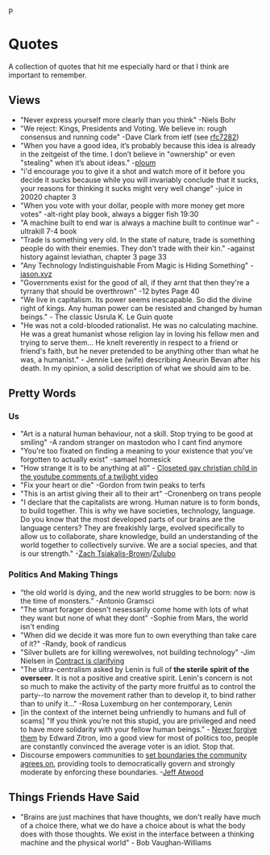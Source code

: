 P
# Quotes
A collection of quotes that hit me especially hard or that I think are important to remember.

## Views
- "Never express yourself more clearly than you think" -Niels Bohr
- "We reject: Kings, Presidents and Voting. 
We believe in: rough consensus and running code" -Dave Clark from ietf (see [rfc7282](https://datatracker.ietf.org/doc/html/rfc7282))
- "When you have a good idea, it’s probably because this idea is already in the zeitgeist of the time. I don’t believe in "ownership" or even "stealing" when it’s about ideas." -[ploum](https://ploum.net/2024-10-20-20years-linux-desktop-part1.html)
- "i'd encourage you to give it a shot and watch more of it before you decide it sucks
because while you will invariably conclude that it sucks, your reasons for thinking it sucks might very well change" -juice in 20020 chapter 3
- "When you vote with your dollar, people with more money get more votes" -alt-right play book, always a bigger fish 19:30
- "A machine built to end war is always a machine built to continue war" -ultrakill 7-4 book
- "Trade is something very old. In the state of nature, trade is something people do with their enemies. They don't trade with their kin." -against history against leviathan, chapter 3 page 33
- "Any Technology Indistinguishable From Magic is Hiding Something" -[jason.xyz](jason.xya)
- "Governments exist for the good of all, if they arnt that then they're a tyrrany that should be overthrown" -12 bytes Page 40
- "We live in capitalism. Its power seems inescapable. So did the divine right of kings. Any human power can be resisted and changed by human beings." - The classic Usrula K. Le Guin quote
- "He was not a cold-blooded rationalist. He was no calculating machine. He was a great humanist whose religion lay in loving his fellow men and trying to serve them... He knelt reverently in respect to a friend or friend's faith, but he never pretended to be anything other than what he was, a humanist." - Jennie Lee (wife) describing Aneurin Bevan after his death. In my opinion, a solid description of what we should aim to be.



## Pretty Words
### Us
- "Art is a natural human behaviour, not a skill. Stop trying to be good at smiling" -A random stranger on mastodon who I cant find anymore
- "You're too fixated on finding a meaning to your existence that you've forgotten to actually exist" -samael homesick
- "How strange it is to be anything at all" - [Closeted gay christian child in the youtube comments of a twilight video](howStrangeItIs.jpg)
- "Fix your heart or die" -Gordon from twin peaks to terfs
- "This is an artist giving their all to their art" -Cronenberg on trans people
- "I declare that the capitalists are wrong. Human nature is to form bonds, to build together. This is why we have societies, technology, language. Do you know that the most developed parts of our brains are the language centers? They are freakishly large, evolved specifically to allow us to collaborate, share knowledge, build an understanding of the world together to collectively survive. We are a social species, and that is our strength." -[Zach Tsiakalis-Brown](https://www.youtube.com/watch?v=hngipmtw28s)/[Zulubo](https://www.zulubo.com/#about)

### Politics And Making Things
- “the old world is dying, and the new world struggles to be born: now is the time of monsters.” -Antonio Gramsci
- "The smart forager doesn't nesessarily come home with lots of what they want but none of what they dont" -Sophie from Mars, the world isn't ending
- "When did we decide it was more fun to own everything than take care of it?" -Randy, book of randicus
- "Silver bullets are for killing werewolves, not building technology" -Jim Nielsen in [Contract is clarifying](https://blog.jim-nielsen.com/2024/contrast-is-clarifying/)
- "The ultra-centralism asked by Lenin is full of **the sterile spirit of the overseer**. It is not a positive and creative spirit. Lenin's concern is not so much to make the activity of the party more fruitful as to control the party--to narrow the movement rather than to develop it, to bind rather than to unify it..." -Rosa Luxemburg on her contemporary, Lenin
- [in the context of the internet being unfriendly to humans and full of scams] "If you think you’re not this stupid, you are privileged and need to have more solidarity with your fellow human beings." - [Never forgive them](https://www.wheresyoured.at/never-forgive-them/) by Edward Zitron, imo a good view for most of politics too, people are constantly convinced the average voter is an idiot. Stop that.
- Discourse empowers communities to [set boundaries the community agrees on](https://frameshiftconsulting.com/2017/09/10/the-intolerable-speech-rule-the-paradox-of-tolerance-for-tech-companies/?ref=blog.codinghorror.com), providing tools to democratically govern and strongly moderate by enforcing these boundaries. -[Jeff Atwood](https://blog.codinghorror.com/stay-gold-america/)

## Things Friends Have Said
- "Brains are just machines that have thoughts, we don't really have much of a choice there, what we do have a choice about is what the body does with those thoughts. We exist in the interface between a thinking machine and the physical world" - Bob Vaughan-Williams